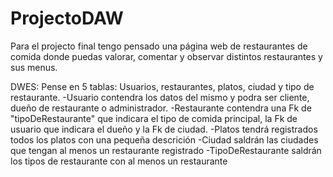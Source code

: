 # ProjectoDAW

Para el projecto final tengo pensado una página web de restaurantes de comida donde puedas valorar, comentar y observar distintos restaurantes y sus menus.

DWES:
Pense en 5 tablas: Usuarios, restaurantes, platos, ciudad y tipo de restaurante.
-Usuario contendra los datos del mismo y podra ser cliente, dueño de restaurante o administrador.
-Restaurante contendra una Fk de "tipoDeRestaurante" que indicara el tipo de comida principal, la Fk de usuario que indicara el dueño y la Fk de ciudad.
-Platos tendrá registrados todos los platos con una pequeña descrición
-Ciudad saldrán las ciudades que tengan al menos un restaurante registrado
-TipoDeRestaurante saldrán los tipos de restaurante con al menos un restaurante

